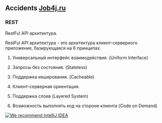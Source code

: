 ## Accidents [Job4j.ru](http://Job4j.ru)

### REST

RestFul API архитектура.



RestFul API архитектура - это архитектура клиент-серверного приложения, базирующаяся на 6 принципах.

1. Универсальный интерфейс взаимодействия. (Uniform Interface)

2. Запросы без состояния. (Stateless)

3. Поддержка кеширования. (Cacheable)

4. Клиент-серверная ориентация.

5. Поддержка слоев (Layered System)

6. Возможность выполнять код на стороне клиента (Code on Demand)

[![We recommend IntelliJ IDEA](https://www.elegantobjects.org/intellij-idea.svg)](https://www.jetbrains.com/idea/)
